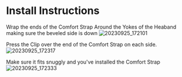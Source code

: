 # Install Instructions
Wrap the ends of the Comfort Strap Around the Yokes of the Heaband making sure the beveled side is down
![20230925_172101](https://github.com/CapraAudio/CapraStrapra-Beyerdynamic/assets/122894651/827c8ebc-70c0-4991-a339-09d2f194f9c6)

Press the Clip over the end of the Comfort Strap on each side.
![20230925_172317](https://github.com/CapraAudio/CapraStrapra-Beyerdynamic/assets/122894651/1175992b-6954-4915-a9b3-1c7ddaf688a7)

Make sure it fits snuggly and you've installed the Comfort Strap
![20230925_172333](https://github.com/CapraAudio/CapraStrapra-Beyerdynamic/assets/122894651/4c94e176-1f7e-43ee-914f-15d607277d10)
